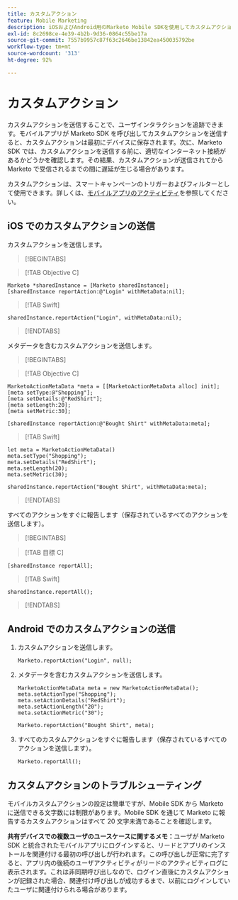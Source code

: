 ```yaml
---
title: カスタムアクション
feature: Mobile Marketing
description: iOSおよびAndroid用のMarketo Mobile SDKを使用してカスタムアクションを送信およびレポートする方法、オフラインでキューに入れる方法、スマートキャンペーンをトリガーで配信する方法、20 文字を満たす方法について説明します。
exl-id: 8c2698ce-4e39-4b2b-9d36-0864c55be17a
source-git-commit: 7557b9957c87f63c2646be13842ea450035792be
workflow-type: tm+mt
source-wordcount: '313'
ht-degree: 92%

---
```


# カスタムアクション

カスタムアクションを送信することで、ユーザインタラクションを追跡できます。モバイルアプリが Marketo SDK を呼び出してカスタムアクションを送信すると、カスタムアクションは最初にデバイスに保存されます。次に、Marketo SDK では、カスタムアクションを送信する前に、適切なインターネット接続があるかどうかを確認します。その結果、カスタムアクションが送信されてから Marketo で受信されるまでの間に遅延が生じる場合があります。

カスタムアクションは、スマートキャンペーンのトリガーおよびフィルターとして使用できます。詳しくは、[モバイルアプリのアクティビティ](https://experienceleague.adobe.com/ja/docs/marketo/using/product-docs/core-marketo-concepts/smart-campaigns/flow-actions/triggers-and-filters-for-mobile-smart-campaigns)を参照してください。

## iOS でのカスタムアクションの送信

カスタムアクションを送信します。

>[!BEGINTABS]

>[!TAB Objective C]

```
Marketo *sharedInstance = [Marketo sharedInstance];
[sharedInstance reportAction:@"Login" withMetaData:nil];
```

>[!TAB Swift]

```
sharedInstance.reportAction("Login", withMetaData:nil);
```

>[!ENDTABS]

メタデータを含むカスタムアクションを送信します。

>[!BEGINTABS]

>[!TAB Objective C]

```
MarketoActionMetaData *meta = [[MarketoActionMetaData alloc] init];
[meta setType:@"Shopping"];
[meta setDetails:@"RedShirt"];
[meta setLength:20];
[meta setMetric:30];

[sharedInstance reportAction:@"Bought Shirt" withMetaData:meta];
```

>[!TAB Swift]

```
let meta = MarketoActionMetaData()
meta.setType("Shopping");
meta.setDetails("RedShirt");
meta.setLength(20);
meta.setMetric(30);

sharedInstance.reportAction("Bought Shirt", withMetaData:meta);
```

>[!ENDTABS]

すべてのアクションをすぐに報告します（保存されているすべてのアクションを送信します）。

>[!BEGINTABS]

>[!TAB 目標 C]

```
[sharedInstance reportAll];
```

>[!TAB Swift]

```
sharedInstance.reportAll();
```

>[!ENDTABS]

## Android でのカスタムアクションの送信

1. カスタムアクションを送信します。

   ```
   Marketo.reportAction("Login", null);
   ```

1. メタデータを含むカスタムアクションを送信します。

   ```
   MarketoActionMetaData meta = new MarketoActionMetaData();
   meta.setActionType("Shopping");
   meta.setActionDetails("RedShirt");
   meta.setActionLength("20");
   meta.setActionMetric("30");
   
   Marketo.reportAction("Bought Shirt", meta);
   ```

1. すべてのカスタムアクションをすぐに報告します（保存されているすべてのアクションを送信します）。

   ```
   Marketo.reportAll();
   ```

## カスタムアクションのトラブルシューティング

モバイルカスタムアクションの設定は簡単ですが、Mobile SDK から Marketo に送信できる文字数には制限があります。Mobile SDK を通じて Marketo に報告するカスタムアクションはすべて 20 文字未満であることを確認します。

**共有デバイスでの複数ユーザのユースケースに関するメモ：**&#x200B;ユーザが Marketo SDK と統合されたモバイルアプリにログインすると、リードとアプリのインストールを関連付ける最初の呼び出しが行われます。この呼び出しが正常に完了すると、アプリ内の後続のユーザアクティビティがリードのアクティビティログに表示されます。これは非同期呼び出しなので、ログイン直後にカスタムアクションが記録された場合、関連付け呼び出しが成功するまで、以前にログインしていたユーザに関連付けられる場合があります。

